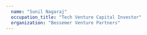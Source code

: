 ```yaml
---
  name: "Sunil Nagaraj"
  occupation_title: "Tech Venture Capital Investor"
  organization: "Bessemer Venture Partners"
---
```

